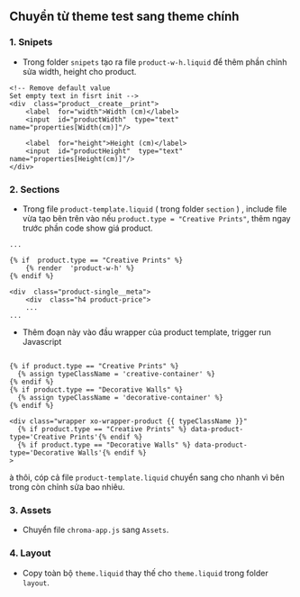 ## Chuyển từ theme test sang theme chính

### 1. Snipets
- Trong folder `snipets` tạo ra file `product-w-h.liquid` để thêm phần chỉnh sửa width, height cho product.
```
<!-- Remove default value
Set empty text in fisrt init -->
<div  class="product__create__print">
	<label  for="width">Width (cm)</label>
	<input  id="productWidth"  type="text"  name="properties[Width(cm)]"/>
	
	<label  for="height">Height (cm)</label>
	<input  id="productHeight"  type="text"  name="properties[Height(cm)]"/>
</div>
```

### 2. Sections

- Trong file `product-template.liquid` ( trong folder `section` ) , include file vừa tạo bên trên vào nếu `product.type = "Creative Prints"`, thêm ngay trước phần code show giá product.
```
...

{% if  product.type == "Creative Prints" %}
	{% render  'product-w-h' %}
{% endif %}

<div  class="product-single__meta">
	<div  class="h4 product-price">
	...
...
``` 

- Thêm đoạn này vào đầu wrapper của product template, trigger run Javascript

```

{% if product.type == "Creative Prints" %}
  {% assign typeClassName = 'creative-container' %}
{% endif %}
{% if product.type == "Decorative Walls" %}
  {% assign typeClassName = 'decorative-container' %}
{% endif %}

<div class="wrapper xo-wrapper-product {{ typeClassName }}"
  {% if product.type == "Creative Prints" %} data-product-type='Creative Prints'{% endif %}
  {% if product.type == "Decorative Walls" %} data-product-type='Decorative Walls'{% endif %}
>

```

à thôi, cóp cả file  `product-template.liquid` chuyển sang cho nhanh vì bên trong còn chỉnh sửa bao nhiêu.

### 3. Assets
- Chuyển file `chroma-app.js` sang `Assets`.

### 4. Layout

- Copy toàn bộ `theme.liquid` thay thế cho `theme.liquid` trong folder `layout`.
